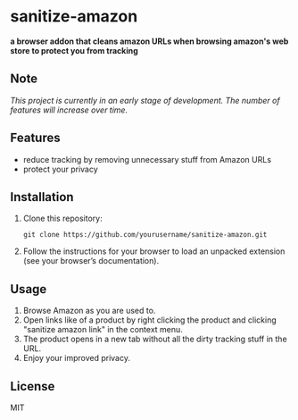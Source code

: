 # sanitize-amazon

**a browser addon that cleans amazon URLs when browsing amazon's web store to protect you from tracking**

## Note

_This project is currently in an early stage of development.
The number of features will increase over time._

## Features

- reduce tracking by removing unnecessary stuff from Amazon URLs
- protect your privacy

## Installation

1. Clone this repository:

   ```
   git clone https://github.com/yourusername/sanitize-amazon.git
   ```

2. Follow the instructions for your browser to load an unpacked extension (see your browser’s documentation).

## Usage

1. Browse Amazon as you are used to.
2. Open links like of a product by right clicking the product and clicking "sanitize amazon link" in the context menu.
3. The product opens in a new tab without all the dirty tracking stuff in the URL.
4. Enjoy your improved privacy.

## License

MIT

